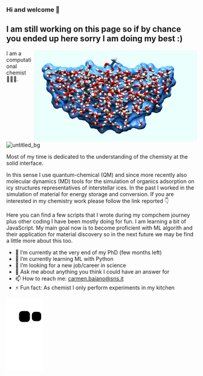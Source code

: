 ### Hi and welcome 👋

## I am still working on this page so if by chance you ended up here sorry I am doing my best :) 

<img align="right" src="Picture1.png"> I am a computational chemist 👩🏻‍💻. 


![untitled_bg](https://www.dropbox.com/s/1ota8jinavl6zun/clus.gif?dl=0)


Most of my time is dedicated to the understanding of the chemisty at the solid interface.

In this sense I use quantum-chemical (QM) and since more recently also molecular dynamics (MD) tools for the simulation of organics adsorption on icy structures representatives of interstellar ices.
In the past I worked in the simulation of material for energy storage and conversion.
If you are interested in my chemistry work please follow the link reported 👇

Here you can find a few scripts that I wrote during my compchem journey plus other coding I have been mostly doing for fun. 
I am learning a bit of JavaScript.
My main goal now is to become proficient with ML algorith and their application for material discovery so in the next future we may be find a little more about this too.

- 🔭 I’m currently at the very end of my PhD (few months left)
- 🌱 I’m currently learning ML with Python
- 👯 I’m looking for a new job/career in science
- 💬 Ask me about anything you think I could have an answer for
- 📫 How to reach me: carmen.baiano@sns.it
- ⚡ Fun fact: As chemist I only perform experiments in my kitchen 

![Snake animation](https://github.com/Carbai/carbai/blob/output/github-contribution-grid-snake.svg)
